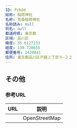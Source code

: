 ```yaml
---
ID: PzbOd
総称: 稲荷神社
名称: 笠森稲荷神社
名称読み: null
別名: null
都道府県: 東京都
区域: 品川区
緯度: 35.6127233
経度: 139.720655
郵便番号: 1420041
住所: 東京都品川区戸越２丁目９−２２
---
```


## その他

### 参考URL

| URL | 説明          |
| --- | ------------- |
|     | OpenStreetMap |
